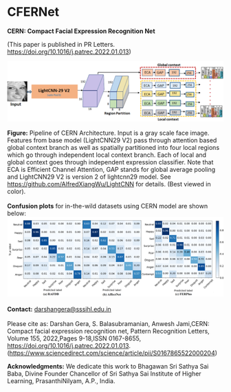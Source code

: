 # CFERNet

<strong> CERN: Compact Facial Expression Recognition Net</strong> 

(This paper is published in PR Letters. https://doi.org/10.1016/j.patrec.2022.01.013)

![Proposed framework](images/lightweight_framework.png)

<b>Figure:</b> Pipeline of CERN Architecture. Input is a gray scale face image. Features from base model (LightCNN29 V2) pass through attention based global context branch as well as spatially partitioned into four local regions which go through
independent local context branch. Each of local and global context goes through
independent expression classifier. Note that ECA is Efficient Channel Attention,
GAP stands for global average pooling and LightCNN29 V2 is version 2 of lightcnn29
model. See https://github.com/AlfredXiangWu/LightCNN for details. (Best viewed
in color).
<br> </br>
<b>Confusion plots</b> for in-the-wild datasets using CERN model are shown below:
![Confusion plots](images/lightweight_ConfusionPlots.png)
<br> </br>
<b>Contact:</b>
darshangera@sssihl.edu.in
<br> </br>
Please cite as:
Darshan Gera, S. Balasubramanian, Anwesh Jami,CERN: Compact facial expression recognition net, Pattern Recognition Letters, Volume 155, 2022,Pages 9-18,ISSN 0167-8655,
https://doi.org/10.1016/j.patrec.2022.01.013.
(https://www.sciencedirect.com/science/article/pii/S0167865522000204)

<b>Acknowledgments:</b>
We dedicate this work to Bhagawan Sri Sathya Sai Baba, Divine Founder Chancellor of Sri Sathya Sai Institute of Higher Learning, PrasanthiNilyam, A.P., India.
